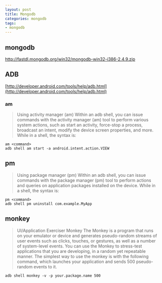 ```yaml
---
layout: post
title: Mongodb
categories: mongodb
tags: 
- mongodb
---
```

## mongodb
http://fastdl.mongodb.org/win32/mongodb-win32-i386-2.4.9.zip

## ADB
[http://developer.android.com/tools/help/adb.html](http://developer.android.com/tools/help/adb.html)

### am
> Using activity manager (am)
Within an adb shell, you can issue commands with the activity manager (am) tool to perform various system actions, such as start an activity, force-stop a process, broadcast an intent, modify the device screen properties, and more. While in a shell, the syntax is:

    am <command>
    adb shell am start -a android.intent.action.VIEW



## pm
> Using package manager (pm)
Within an adb shell, you can issue commands with the package manager (pm) tool to perform actions and queries on application packages installed on the device. While in a shell, the syntax is:

    pm <command>
    adb shell pm uninstall com.example.MyApp

## monkey
> UI/Application Exerciser Monkey
The Monkey is a program that runs on your emulator or device and generates pseudo-random streams of user events such as clicks, touches, or gestures, as well as a number of system-level events. You can use the Monkey to stress-test applications that you are developing, in a random yet repeatable manner.
The simplest way to use the monkey is with the following command, which launches your application and sends 500 pseudo-random events to it.

    adb shell monkey -v -p your.package.name 500